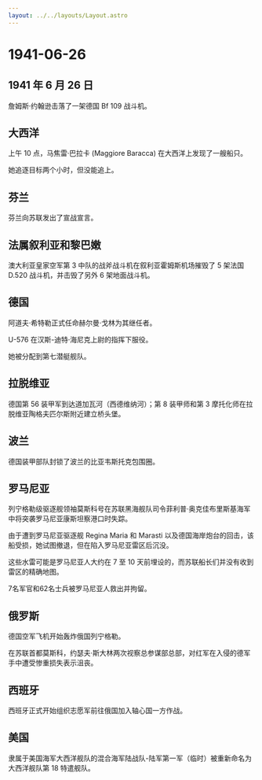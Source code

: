 ```yaml
---
layout: ../../layouts/Layout.astro
---
```


# 1941-06-26

## 1941 年 6 月 26 日

詹姆斯·约翰逊击落了一架德国 Bf 109 战斗机。

## 大西洋

上午 10 点，马焦雷·巴拉卡 (Maggiore Baracca) 在大西洋上发现了一艘船只。

她追逐目标两个小时，但没能追上。

## 芬兰

芬兰向苏联发出了宣战宣言。

## 法属叙利亚和黎巴嫩

澳大利亚皇家空军第 3 中队的战斧战斗机在叙利亚霍姆斯机场摧毁了 5 架法国
D.520 战斗机，并击毁了另外 6 架地面战斗机。

## 德国

阿道夫·希特勒正式任命赫尔曼·戈林为其继任者。

U-576 在汉斯-迪特·海尼克上尉的指挥下服役。

她被分配到第七潜艇舰队。

## 拉脱维亚

德国第 56 装甲军到达道加瓦河（西德维纳河）；第 8 装甲师和第 3
摩托化师在拉脱维亚陶格夫匹尔斯附近建立桥头堡。

## 波兰

德国装甲部队封锁了波兰的比亚韦斯托克包围圈。

## 罗马尼亚

列宁格勒级驱逐舰领袖莫斯科号在苏联黑海舰队司令菲利普·奥克佳布里斯基海军中将突袭罗马尼亚康斯坦察港口时失踪。

由于遭到罗马尼亚驱逐舰 Regina Maria 和 Marasti
以及德国海岸炮台的回击，该船受损，她试图撤退，但在陷入罗马尼亚雷区后沉没。

这些水雷可能是罗马尼亚人大约在 7 至 10
天前埋设的，而苏联船长们并没有收到雷区的精确地图。

7名军官和62名士兵被罗马尼亚人救出并拘留。

## 俄罗斯

德国空军飞机开始轰炸俄国列宁格勒。

在苏联首都莫斯科，约瑟夫·斯大林两次视察总参谋部总部，对红军在入侵的德军手中遭受惨重损失表示沮丧。

## 西班牙

西班牙正式开始组织志愿军前往俄国加入轴心国一方作战。

## 美国

隶属于美国海军大西洋舰队的混合海军陆战队-陆军第一军（临时）被重新命名为大西洋舰队第
18 特遣舰队。